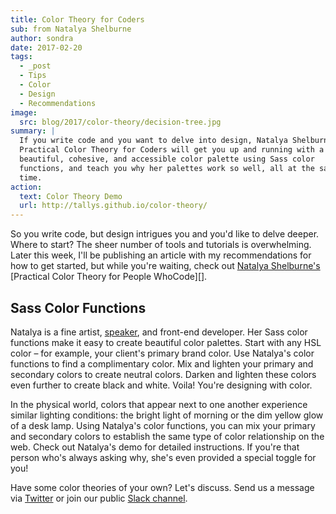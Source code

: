```yaml
---
title: Color Theory for Coders
sub: from Natalya Shelburne
author: sondra
date: 2017-02-20
tags:
  - _post
  - Tips
  - Color
  - Design
  - Recommendations
image:
  src: blog/2017/color-theory/decision-tree.jpg
summary: |
  If you write code and you want to delve into design, Natalya Shelburne's
  Practical Color Theory for Coders will get you up and running with a
  beautiful, cohesive, and accessible color palette using Sass color
  functions, and teach you why her palettes work so well, all at the same
  time.
action:
  text: Color Theory Demo
  url: http://tallys.github.io/color-theory/
---
```


So you write code, but design intrigues you and you'd like to delve
deeper. Where to start? The sheer number of tools and tutorials is
overwhelming. Later this week, I'll be publishing an article with my
recommendations for how to get started, but while you're waiting, check
out [Natalya Shelburne's][] [Practical Color Theory for People WhoCode][].

[Natalya Shelburne's]: https://twitter.com/natalyathree
[Practical Color Theory for People Who Code]: http://tallys.github.io/color-theory/

## Sass Color Functions

Natalya is a fine artist, [speaker], and front-end developer. Her Sass
color functions make it easy to create beautiful color palettes. Start
with any HSL color – for example, your client's primary brand color. Use
Natalya's color functions to find a complimentary color. Mix and lighten
your primary and secondary colors to create neutral colors. Darken and
lighten these colors even further to create black and white. Voila!
You're designing with color.

In the physical world, colors that appear next to one another experience
similar lighting conditions: the bright light of morning or the dim
yellow glow of a desk lamp. Using Natalya's color functions, you can mix
your primary and secondary colors to establish the same type of color
relationship on the web. Check out Natalya's demo for detailed
instructions. If you're that person who's always asking why, she's even
provided a special toggle for you!

Have some color theories of your own? Let's discuss. Send us a message
via [Twitter] or join our public [Slack channel].

[speaker]: /2017/1/31/css-day/#color-theory-for-people-who-code-svg-and-css-by-natalya-shelburne
[Twitter]: https://twitter.com/oddbird
[Slack channel]: http://friends.oddbird.net/
